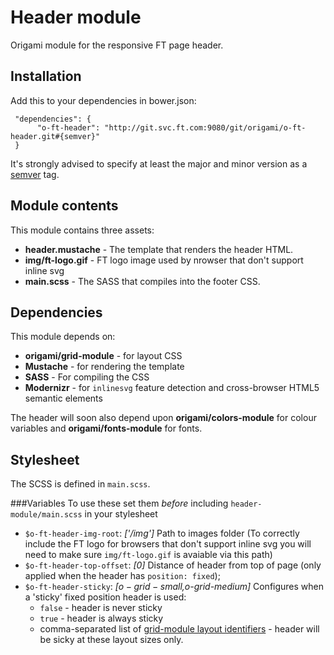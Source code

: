 # Header module

Origami module for the responsive FT page header.

## Installation

Add this to your dependencies in bower.json:

     "dependencies": {
          "o-ft-header": "http://git.svc.ft.com:9080/git/origami/o-ft-header.git#{semver}"
     }

It's strongly advised to specify at least the major and minor version as a [semver](http://semver.org/) tag.

## Module contents

This module contains three assets:

* **header.mustache** - The template that renders the header HTML.
* **img/ft-logo.gif** - FT logo image used by nrowser that don't support inline svg
* **main.scss** - The SASS that compiles into the footer CSS.

## Dependencies

This module depends on:

* **origami/grid-module** - for layout CSS
* **Mustache** - for rendering the template
* **SASS** - For compiling the CSS
* **Modernizr** - for `inlinesvg` feature detection and cross-browser HTML5 semantic elements

The header will soon also depend upon **origami/colors-module** for colour variables and **origami/fonts-module** for fonts.

## Stylesheet

The SCSS is defined in `main.scss`.

###Variables
To use these set them *before* including `header-module/main.scss` in your stylesheet

* `$o-ft-header-img-root`: *['/img']* Path to images folder (To correctly include the FT logo for browsers that don't support inline svg you will need to make sure `img/ft-logo.gif` is avaiable via this path)
* `$o-ft-header-top-offset`: *[0]* Distance of header from top of page (only applied when the header has `position: fixed`);
* `$o-ft-header-sticky`: *[$o-grid-small,$o-grid-medium]* Configures when a 'sticky' fixed position header is used:
	* `false` - header is never sticky
	* `true` - header is always sticky
	* comma-separated list of [grid-module layout identifiers](link-to-grid-module-docs-eventually) - header will be sicky at these layout sizes only.
